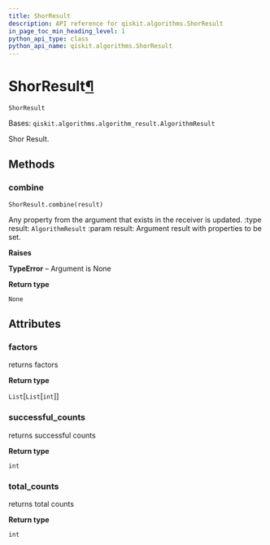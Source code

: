 ```yaml
---
title: ShorResult
description: API reference for qiskit.algorithms.ShorResult
in_page_toc_min_heading_level: 1
python_api_type: class
python_api_name: qiskit.algorithms.ShorResult
---
```


# ShorResult[¶](#shorresult "Permalink to this headline")

<span id="qiskit.algorithms.ShorResult" />

`ShorResult`

Bases: `qiskit.algorithms.algorithm_result.AlgorithmResult`

Shor Result.

## Methods

### combine

<span id="qiskit.algorithms.ShorResult.combine" />

`ShorResult.combine(result)`

Any property from the argument that exists in the receiver is updated. :type result: `AlgorithmResult` :param result: Argument result with properties to be set.

**Raises**

**TypeError** – Argument is None

**Return type**

`None`

## Attributes

<span id="qiskit.algorithms.ShorResult.factors" />

### factors

returns factors

**Return type**

`List`\[`List`\[`int`]]

<span id="qiskit.algorithms.ShorResult.successful_counts" />

### successful\_counts

returns successful counts

**Return type**

`int`

<span id="qiskit.algorithms.ShorResult.total_counts" />

### total\_counts

returns total counts

**Return type**

`int`

